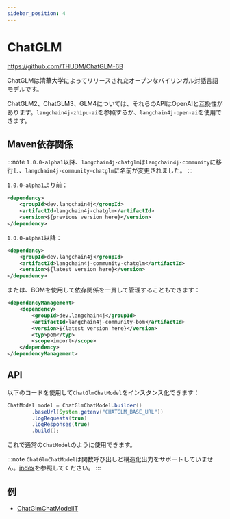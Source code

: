 ```yaml
---
sidebar_position: 4
---
```


# ChatGLM

https://github.com/THUDM/ChatGLM-6B

ChatGLMは清華大学によってリリースされたオープンなバイリンガル対話言語モデルです。

ChatGLM2、ChatGLM3、GLM4については、それらのAPIはOpenAIと互換性があります。`langchain4j-zhipu-ai`を参照するか、`langchain4j-open-ai`を使用できます。

## Maven依存関係

:::note
`1.0.0-alpha1`以降、`langchain4j-chatglm`は`langchain4j-community`に移行し、`langchain4j-community-chatglm`に名前が変更されました。
:::

`1.0.0-alpha1`より前：

```xml
<dependency>
    <groupId>dev.langchain4j</groupId>
    <artifactId>langchain4j-chatglm</artifactId>
    <version>${previous version here}</version>
</dependency>
```

`1.0.0-alpha1`以降：

```xml
<dependency>
    <groupId>dev.langchain4j</groupId>
    <artifactId>langchain4j-community-chatglm</artifactId>
    <version>${latest version here}</version>
</dependency>
```

または、BOMを使用して依存関係を一貫して管理することもできます：

```xml
<dependencyManagement>
    <dependency>
        <groupId>dev.langchain4j</groupId>
        <artifactId>langchain4j-community-bom</artifactId>
        <version>${latest version here}</version>
        <typ>pom</typ>
        <scope>import</scope>
    </dependency>
</dependencyManagement>
```


## API

以下のコードを使用して`ChatGlmChatModel`をインスタンス化できます：

```java
ChatModel model = ChatGlmChatModel.builder()
        .baseUrl(System.getenv("CHATGLM_BASE_URL"))
        .logRequests(true)
        .logResponses(true)
        .build();
```

これで通常の`ChatModel`のように使用できます。

:::note
`ChatGlmChatModel`は関数呼び出しと構造化出力をサポートしていません。[index](index.md)を参照してください。
:::

## 例

- [ChatGlmChatModelIT](https://github.com/langchain4j/langchain4j-community/blob/main/models/langchain4j-community-chatglm/src/test/java/dev/langchain4j/community/model/chatglm/ChatGlmChatModelIT.java)
